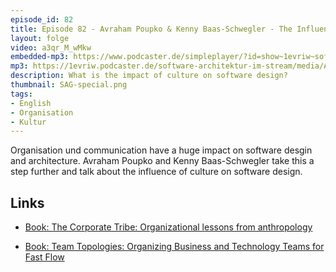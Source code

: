 ```yaml
---
episode_id: 82
title: Episode 82 - Avraham Poupko & Kenny Baas-Schwegler - The Influence of Culture on Software Design
layout: folge
video: a3qr_M_wMkw
embedded-mp3: https://www.podcaster.de/simpleplayer/?id=show~1evriw~software-architektur-im-stream~pod-d659fe2c51726149120b47c166&v=1634663608
mp3: https://1evriw.podcaster.de/software-architektur-im-stream/media/AvrahamPoupkoKennyBaas-SchweglerTheInfluenceOfCultureOnSoftwareDesign.mp3
description: What is the impact of culture on software design? 
thumbnail: SAG-special.png
tags:
- English
- Organisation
- Kultur
---
```


Organisation und communication have a huge impact on software desgin
and architecture. Avraham Poupko and Kenny Baas-Schwegler take this a
step further and talk about the influence of culture on software
design.

## Links

* [Book: The Corporate Tribe: Organizational lessons from anthropology](https://amzn.to/3p1bOFr)

* [Book: Team Topologies: Organizing Business and Technology Teams for
  Fast Flow](https://amzn.to/2YPnqjV)

